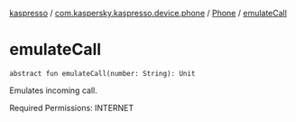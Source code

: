 [kaspresso](../../index.md) / [com.kaspersky.kaspresso.device.phone](../index.md) / [Phone](index.md) / [emulateCall](./emulate-call.md)

# emulateCall

`abstract fun emulateCall(number: String): Unit`

Emulates incoming call.

Required Permissions: INTERNET

